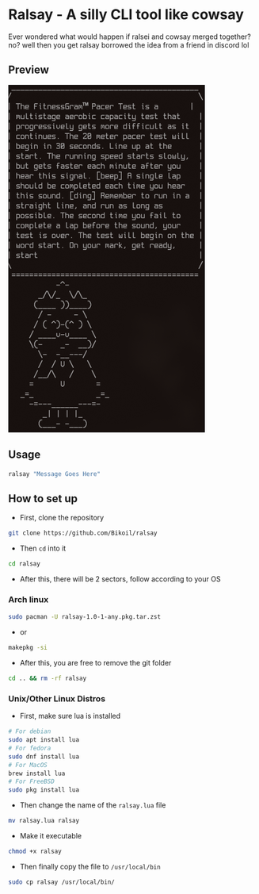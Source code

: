 # Ralsay - A silly CLI tool like cowsay
Ever wondered what would happen if ralsei and cowsay merged together? no? well then you get ralsay
borrowed the idea from a friend in discord lol

## Preview
<img src="https://raw.githubusercontent.com/Bikoil/ralsay/main/Ralsay.png">

## Usage
```sh
ralsay "Message Goes Here"
```

## How to set up
- First, clone the repository
```sh
git clone https://github.com/Bikoil/ralsay
```
- Then `cd` into it
```sh
cd ralsay
```
- After this, there will be 2 sectors, follow according to your OS

### Arch linux
```sh
sudo pacman -U ralsay-1.0-1-any.pkg.tar.zst
```
- or
```sh
makepkg -si
```
- After this, you are free to remove the git folder
```sh
cd .. && rm -rf ralsay
```

### Unix/Other Linux Distros

- First, make sure lua is installed
```sh
# For debian
sudo apt install lua
# For fedora
sudo dnf install lua
# For MacOS
brew install lua
# For FreeBSD
sudo pkg install lua
```
- Then change the name of the `ralsay.lua` file
```sh
mv ralsay.lua ralsay
```
- Make it executable
```sh
chmod +x ralsay
```
- Then finally copy the file to `/usr/local/bin`
```sh
sudo cp ralsay /usr/local/bin/
```


